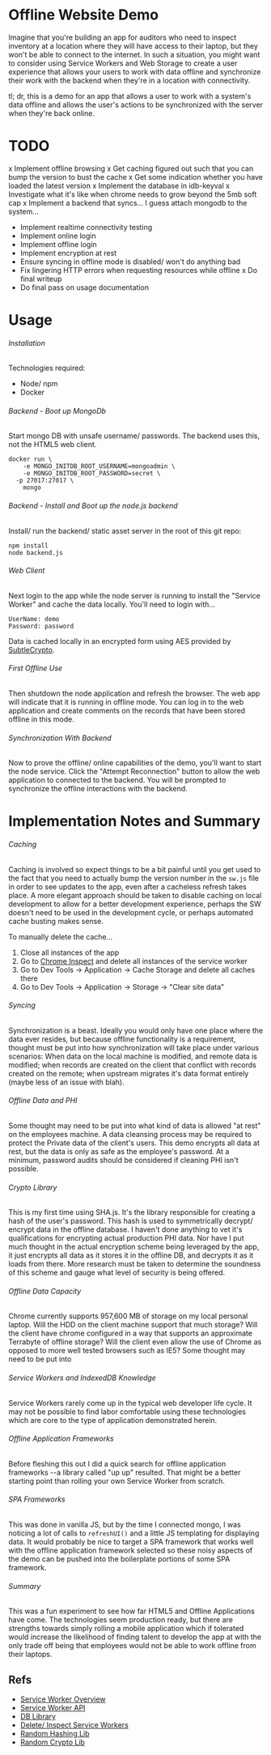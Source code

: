 # Offline Website Demo

Imagine that you're building an app for auditors who need to inspect inventory at a location where they will have access to their laptop, but they won't be able to connect to the internet.  In such a situation, you might want to consider using Service Workers and Web Storage to create a user experience that allows your users to work with data offline and synchronize their work with the backend when they're in a location with connectivity.

tl; dr, this is a demo for an app that allows a user to work with a system's data offline and allows the user's actions to be synchronized with the server when they're back online.


# TODO

x Implement offline browsing
x Get caching figured out such that you can bump the version to bust the cache
x Get some indication whether you have loaded the latest version
x Implement the database in idb-keyval
x Investigate what it's like when chrome needs to grow beyond the 5mb soft cap
x Implement a backend that syncs... I guess attach mongodb to the system...
- Implement realtime connectivity testing
- Implement online login
- Implement offline login
- Implement encryption at rest
- Ensure syncing in offline mode is disabled/ won't do anything bad
- Fix lingering HTTP errors when requesting resources while offline
x Do final writeup
- Do final pass on usage documentation

# Usage

###### Installation

Technologies required:

- Node/ npm
- Docker


###### Backend - Boot up MongoDb

Start mongo DB with unsafe username/ passwords.  The backend uses this, not the HTML5 web client.  

```
docker run \
	-e MONGO_INITDB_ROOT_USERNAME=mongoadmin \
	-e MONGO_INITDB_ROOT_PASSWORD=secret \
  -p 27017:27017 \
	mongo
```


###### Backend - Install and Boot up the node.js backend

Install/ run the backend/ static asset server in the root of this git repo:

```
npm install
node backend.js
```

###### Web Client

Next login to the app while the node server is running to install the "Service Worker" and cache the data locally.  You'll need to login with...

```
UserName: demo
Password: password
```

Data is cached locally in an encrypted form using AES provided by [SubtleCrypto](https://developer.mozilla.org/en-US/docs/Web/API/SubtleCrypto/encrypt).

###### First Offline Use
Then shutdown the node application and refresh the browser.  The web app will indicate that it is running in offline mode.  You can log in to the web application and create comments on the records that have been stored offline in this mode.

###### Synchronization With Backend
Now to prove the offline/ online capabilities of the demo, you'll want to start the node service.  Click the "Attempt Reconnection" button to allow the web application to connected to the backend.  You will be prompted to synchronize the offline interactions with the backend.






# Implementation Notes and Summary

###### Caching

Caching is involved so expect things to be a bit painful until you get used to the fact that you need to actually bump the version number in the `sw.js` file in order to see updates to the app, even after a cacheless refresh takes place.  A more elegant approach should be taken to disable caching on local development to allow for a better development experience, perhaps the SW doesn't need to be used in the development cycle, or perhaps automated cache busting makes sense.

To manually delete the cache...

1.  Close all instances of the app
2.  Go to [Chrome Inspect](chrome://inspect/#service-workers) and delete all instances of the service worker
3.  Go to Dev Tools -> Application -> Cache Storage and delete all caches there
4.  Go to Dev Tools -> Application -> Storage -> "Clear site data"

###### Syncing

Synchronization is a beast.  Ideally you would only have one place where the data ever resides, but because offline functionality is a requirement, thought must be put into how synchronization will take place under various scenarios: When data on the local machine is modified, and remote data is modified; when records are created on the client that conflict with records created on the remote; when upstream migrates it's data format entirely (maybe less of an issue with blah).  

###### Offline Data and PHI

Some thought may need to be put into what kind of data is allowed "at rest" on the employees machine.  A data cleansing process may be required to protect the Private data of the client's users.  This demo encrypts all data at rest, but the data is only as safe as the employee's password.  At a minimum, password audits should be considered if cleaning PHI isn't possible.  

###### Crypto Library

This is my first time using SHA.js.  It's the library responsible for creating a hash of the user's password.  This hash is used to symmetrically decrypt/ encrypt data in the offline database.  I haven't done anything to vet it's qualifications for encrypting actual production PHI data.  Nor have I put much thought in the actual encryption scheme being leveraged by the app, it just encrypts all data as it stores it in the offline DB, and decrypts it as it loads from there.  More research must be taken to determine the soundness of this scheme and gauge what level of security is being offered.  

###### Offline Data Capacity

Chrome currently supports 957,600 MB of storage on my local personal laptop.  Will the HDD on the client machine support that much storage?  Will the client have chrome configured in a way that supports an approximate Terrabyte of offline storage?  Will the client even allow the use of Chrome as opposed to more well tested browsers such as IE5?  Some thought may need to be put into

###### Service Workers and IndexedDB Knowledge

Service Workers rarely come up in the typical web developer life cycle.  It may not be possible to find labor comfortable using these technologies which are core to the type of application demonstrated herein.  

###### Offline Application Frameworks

Before fleshing this out I did a quick search for offline application frameworks --a library called "up up" resulted.  That might be a better starting point than rolling your own Service Worker from scratch.  

###### SPA Frameworks

This was done in vanilla JS, but by the time I connected mongo, I was noticing a lot of calls to `refreshUI()` and a little JS templating for displaying data.  It would probably be nice to target a SPA framework that works well with the offline application framework selected so these noisy aspects of the demo can be pushed into the boilerplate portions of some SPA framework.  

###### Summary

This was a fun experiment to see how far HTML5 and Offline Applications have come.  The technologies seem production ready, but there are strengths towards simply rolling a mobile application which if tolerated would increase the likelihood of finding talent to develop the app at with the only trade off being that employees would not be able to work offline from their laptops.  


## Refs

- [Service Worker Overview](https://developer.mozilla.org/en-US/docs/Web/API/Service_Worker_API)
- [Service Worker API](https://developer.mozilla.org/en-US/docs/Web/API/Service_Worker_API/Using_Service_Workers)
- [DB Library](https://www.npmjs.com/package/idb-keyval)
- [Delete/ Inspect Service Workers](chrome://inspect/#service-workers)
- [Random Hashing Lib]()
- [Random Crypto Lib](https://github.com/brix/crypto-js)
